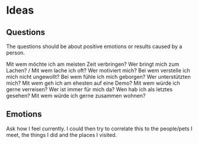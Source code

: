 # Ideas

## Questions
The questions should be about positive emotions or results caused by a person.

Mit wem möchte ich am meisten Zeit verbringen?
Wer bringt mich zum Lachen? / Mit wem lache ich oft?
Wer motiviert mich?
Bei wem verstelle ich mich nicht ungewollt?
Bei wem fühle ich mich geborgen?
Wer unterstützten mich?
Mit wem geh ich am ehesten auf eine Demo?
Mit wem würde ich gerne verreisen?
Wer ist immer für mich da?
Wen hab ich als letztes gesehen?
Mit wem würde ich gerne zusammen wohnen?

## Emotions
Ask how I feel currently.
I could then try to correlate this to the people/pets I meet, the things I did and the places I visited.


